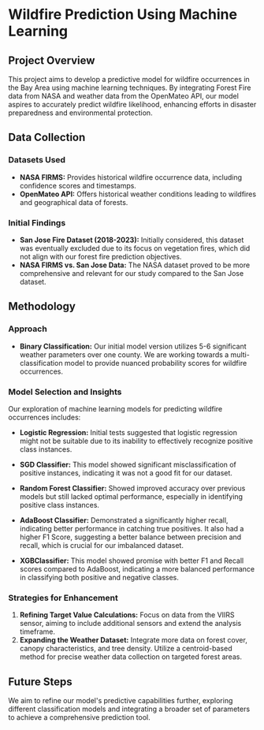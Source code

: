 # Wildfire Prediction Using Machine Learning

## Project Overview

This project aims to develop a predictive model for wildfire occurrences in the Bay Area using machine learning techniques. By integrating Forest Fire data from NASA and weather data from the OpenMateo API, our model aspires to accurately predict wildfire likelihood, enhancing efforts in disaster preparedness and environmental protection.

## Data Collection

### Datasets Used
- **NASA FIRMS:** Provides historical wildfire occurrence data, including confidence scores and timestamps.
- **OpenMateo API:** Offers historical weather conditions leading to wildfires and geographical data of forests.

### Initial Findings
- **San Jose Fire Dataset (2018-2023):** Initially considered, this dataset was eventually excluded due to its focus on vegetation fires, which did not align with our forest fire prediction objectives.
- **NASA FIRMS vs. San Jose Data:** The NASA dataset proved to be more comprehensive and relevant for our study compared to the San Jose dataset.

## Methodology

### Approach
- **Binary Classification:** Our initial model version utilizes 5-6 significant weather parameters over one county. We are working towards a multi-classification model to provide nuanced probability scores for wildfire occurrences.

### Model Selection and Insights
Our exploration of machine learning models for predicting wildfire occurrences includes:

- **Logistic Regression:** Initial tests suggested that logistic regression might not be suitable due to its inability to effectively recognize positive class instances.

- **SGD Classifier:** This model showed significant misclassification of positive instances, indicating it was not a good fit for our dataset.

- **Random Forest Classifier:** Showed improved accuracy over previous models but still lacked optimal performance, especially in identifying positive class instances.

- **AdaBoost Classifier:** Demonstrated a significantly higher recall, indicating better performance in catching true positives. It also had a higher F1 Score, suggesting a better balance between precision and recall, which is crucial for our imbalanced dataset.

- **XGBClassifier:** This model showed promise with better F1 and Recall scores compared to AdaBoost, indicating a more balanced performance in classifying both positive and negative classes.

### Strategies for Enhancement
1. **Refining Target Value Calculations:** Focus on data from the VIIRS sensor, aiming to include additional sensors and extend the analysis timeframe.
2. **Expanding the Weather Dataset:** Integrate more data on forest cover, canopy characteristics, and tree density. Utilize a centroid-based method for precise weather data collection on targeted forest areas.

## Future Steps

We aim to refine our model's predictive capabilities further, exploring different classification models and integrating a broader set of parameters to achieve a comprehensive prediction tool.
